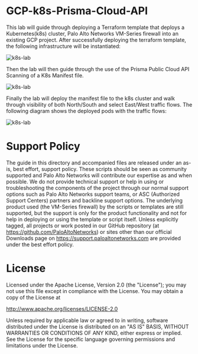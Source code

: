 # GCP-k8s-Prisma-Cloud-API

This lab will guide through deploying a Terraform template that deploys a Kubernetes(k8s) cluster, Palo Alto Networks VM-Series firewall into an existing GCP project. After successfully deploying the terraform template, the following infrastructure will be instantiated:

![k8s-lab](https://user-images.githubusercontent.com/21991161/59230804-42048280-8ba4-11e9-9a05-0fe8227c54ce.jpg)

Then the lab will then guide through the use of the Prisma Public Cloud API Scanning of a K8s Manifest file.  

![k8s-lab](https://user-images.githubusercontent.com/21991161/59230805-42048280-8ba4-11e9-9ff5-54fbbd0c5ed2.jpg)

Finally the lab will deploy the manifest file to the k8s cluster and walk through visibility of both North/South and select East/West traffic flows.  The following diagram shows the deployed pods with the traffic flows:

![k8s-lab](https://user-images.githubusercontent.com/21991161/59230806-42048280-8ba4-11e9-935d-2eef2a3f2d6b.jpg)


# Support Policy
The guide in this directory and accompanied files are released under an as-is, best effort, support policy. These scripts should be seen as community supported and Palo Alto Networks will contribute our expertise as and when possible. We do not provide technical support or help in using or troubleshooting the components of the project through our normal support options such as Palo Alto Networks support teams, or ASC (Authorized Support Centers) partners and backline support options. The underlying product used (the VM-Series firewall) by the scripts or templates are still supported, but the support is only for the product functionality and not for help in deploying or using the template or script itself.
Unless explicitly tagged, all projects or work posted in our GitHub repository (at https://github.com/PaloAltoNetworks) or sites other than our official Downloads page on https://support.paloaltonetworks.com are provided under the best effort policy.

# License
                                                                              
                                                                              
Licensed under the Apache License, Version 2.0 (the "License"); you may not use this file except in compliance with the License. You may obtain a copy of the License at                                                  
                                                                              
  http://www.apache.org/licenses/LICENSE-2.0                           
                                                                              
Unless required by applicable law or agreed to in writing, software distributed under the License is distributed on an "AS IS" BASIS, WITHOUT WARRANTIES OR CONDITIONS OF ANY KIND, either express or implied. See the License for the specific language governing permissions and limitations under the License.           

